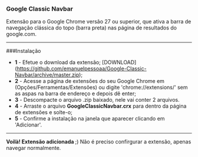 ### Google Classic Navbar


Extensão para o Google Chrome versão 27 ou superior, que ativa a barra de navegação clássica do topo (barra preta) nas página de resultados do google.com.
***



###Instalação



* <strong>1</strong> - Efetue o download da extensão; [DOWNLOAD] (https://github.com/emanuelpessoaa/Google-Classic-Navbar/archive/master.zip);
* <strong>2</strong> - Acesse a página de extensões do seu Google Chrome em (Opções/Ferramentas/Extensões) ou digite 'chrome://extensions/' sem as aspas na barra de endereço e depois dê enter;
* <strong>3</strong> - Descompacte o arquivo .zip baixado, nele vai conter 2 arquivos.
* <strong>4</strong> - Arraste o arquivo <strong>GoogleClassicNavbar.crx</strong> para dentro da página de extensões e solte-o;
* <strong>5</strong> - Confirme a instalação na janela que aparecer clicando em 'Adicionar'.

***



<strong> Voilà! Extensão adicionada </strong>;) Não é preciso confirgurar a extensão, apenas navegar normalmente.
